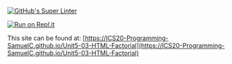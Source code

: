 [![GitHub's Super Linter](https://github.com/ICS20-Programming-SamuelC/Unit5-03-HTML-Factorial/workflows/GitHub's%20Super%20Linter/badge.svg)](https://github.com/ICS20-Programming-SamuelC/Unit5-03-HTML-Factorial/actions)



[![Run on Repl.it](https://repl.it/badge/github/ICS20-Programming-SamuelC/Unit5-03-HTML-Factorial)](https://repl.it/github/ICS20-Programming-SamuelC/Unit5-03-HTML-Factorial)



This site can be found at: [https://ICS20-Programming-SamuelC.github.io/Unit5-03-HTML-Factorial](https://ICS20-Programming-SamuelC.github.io/Unit5-03-HTML-Factorial)